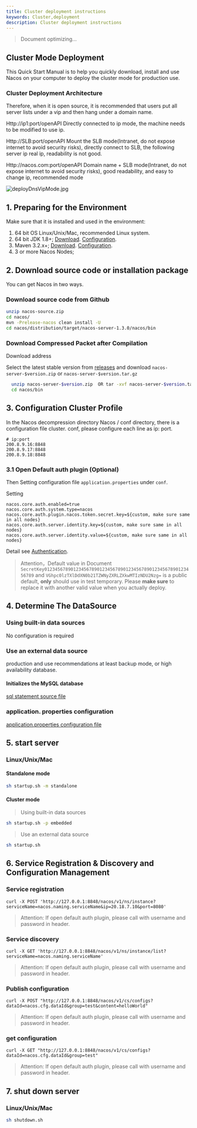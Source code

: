 ```yaml
---
title: Cluster deployment instructions
keywords: Cluster,deployment
description: Cluster deployment instructions
---
```



> Document optimizing...

## Cluster Mode Deployment

This Quick Start Manual is to help you quickly download, install and use Nacos on your computer to deploy the cluster mode for production use.

### Cluster Deployment Architecture

Therefore, when it is open source, it is recommended that users put all server lists under a vip and then hang under a domain name.

Http://ip1:port/openAPI Directly connected to ip mode, the machine needs to be modified to use ip.

Http://SLB:port/openAPI Mount the SLB mode(Intranet, do not expose internet to avoid security risks), directly connect to SLB, the following server ip real ip, readability is not good.

Http://nacos.com:port/openAPI Domain name + SLB mode(Intranet, do not expose internet to avoid security risks), good readability, and easy to change ip, recommended mode

![deployDnsVipMode.jpg](https://img.alicdn.com/imgextra/i3/O1CN010ylGWQ276BDzip5QN_!!6000000007747-0-tps-487-299.jpg)

## 1. Preparing for the Environment

Make sure that it is installed and used in the environment:

1. 64 bit OS Linux/Unix/Mac, recommended Linux system.
2. 64 bit JDK 1.8+; [Download](http://www.oracle.com/technetwork/java/javase/downloads/jdk8-downloads-2133151.html). [Configuration](//docs.oracle.com/cd/E19182-01/820-7851/inst_cli_jdk_javome_t/).
3. Maven 3.2.x+; [Download](//maven.apache.org/download.cgi). [Configuration](//maven.apache.org/settings.html).
4. 3 or more Nacos Nodes;

## 2. Download source code or installation package

You can get Nacos in two ways.

### Download source code from Github

```bash
unzip nacos-source.zip
cd nacos/
mvn -Prelease-nacos clean install -U
cd nacos/distribution/target/nacos-server-1.3.0/nacos/bin
```

### Download Compressed Packet after Compilation

Download address

Select the latest stable version from [releases](//github.com/alibaba/nacos/releases) and download `nacos-server-$version.zip` or `nacos-server-$version.tar.gz`

```bash
  unzip nacos-server-$version.zip  OR tar -xvf nacos-server-$version.tar.gz
  cd nacos/bin
```

## 3. Configuration Cluster Profile

In the Nacos decompression directory Nacos / conf directory, there is a configuration file cluster. conf, please configure each line as ip: port.

```
# ip:port
200.8.9.16:8848
200.8.9.17:8848
200.8.9.18:8848
```

### 3.1 Open Default auth plugin (Optional)

Then Setting configuration file `application.properties` under `conf`.

Setting

```properties
nacos.core.auth.enabled=true
nacos.core.auth.system.type=nacos
nacos.core.auth.plugin.nacos.token.secret.key=${custom, make sure same in all nodes}
nacos.core.auth.server.identity.key=${custom, make sure same in all nodes}
nacos.core.auth.server.identity.value=${custom, make sure same in all nodes}
```
Detail see [Authentication](../plugin/auth-plugin.md).

> Attention，Default value in Document `SecretKey012345678901234567890123456789012345678901234567890123456789` and `VGhpc0lzTXlDdXN0b21TZWNyZXRLZXkwMTIzNDU2Nzg=` is a public default, **only** should use in test temporary. Please **make sure** to replace it with another valid value when you actually deploy.

## 4. Determine The DataSource

### Using built-in data sources

No configuration is required

### Use an external data source

<span data-type="color" style="color:rgb(25, 31, 37)"><span data-type="background" style="background-color:rgb(255, 255, 255)">production and use recommendations at least backup mode, or high availability database. </span></span>

#### Initializes the MySQL database

[sql statement source file](//github.com/alibaba/nacos/blob/master/distribution/conf/mysql-schema.sql)

### application. properties configuration

[application.properties configuration file](//github.com/alibaba/nacos/blob/master/distribution/conf/application.properties)

## 5. start server

### Linux/Unix/Mac

#### Standalone mode

```bash
sh startup.sh -m standalone
```

#### Cluster mode

> Using built-in data sources

```bash
sh startup.sh -p embedded
```

> Use an external data source

```bash
sh startup.sh
```

## 6. Service Registration & Discovery and Configuration Management

### Service registration

`curl -X POST 'http://127.0.0.1:8848/nacos/v1/ns/instance?serviceName=nacos.naming.serviceName&ip=20.18.7.10&port=8080'`

> Attention: If open default auth plugin, please call with username and password in header.

### Service discovery

`curl -X GET 'http://127.0.0.1:8848/nacos/v1/ns/instance/list?serviceName=nacos.naming.serviceName'`

> Attention: If open default auth plugin, please call with username and password in header.

### Publish configuration

`curl -X POST "http://127.0.0.1:8848/nacos/v1/cs/configs?dataId=nacos.cfg.dataId&group=test&content=helloWorld"`

> Attention: If open default auth plugin, please call with username and password in header.

### get configuration

`curl -X GET "http://127.0.0.1:8848/nacos/v1/cs/configs?dataId=nacos.cfg.dataId&group=test"`

> Attention: If open default auth plugin, please call with username and password in header.

## 7. shut down server

### Linux/Unix/Mac

```bash
sh shutdown.sh
```

